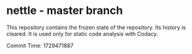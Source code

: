 # nettle - master branch

This repository contains the frozen state of the repository.
Its history is cleared. It is used only for static code
analysis with Codacy.

Commit Time: 1729471887